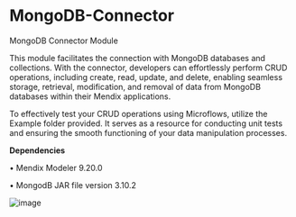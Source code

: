 # MongoDB-Connector
MongoDB Connector Module 


This module facilitates the connection with MongoDB databases and collections. With the connector, developers can effortlessly perform CRUD operations, including create, read, update, and delete, enabling seamless storage, retrieval, modification, and removal of data from MongoDB databases within their Mendix applications.

To effectively test your CRUD operations using Microflows, utilize the Example folder provided. It serves as a resource for conducting unit tests and ensuring the smooth functioning of your data manipulation processes.

**Dependencies**

•	Mendix Modeler 9.20.0

•	MongodB JAR file version 3.10.2


![image](https://user-images.githubusercontent.com/39770908/222744107-abda45ef-42d0-4001-b0fd-00a09ab30dea.png)



